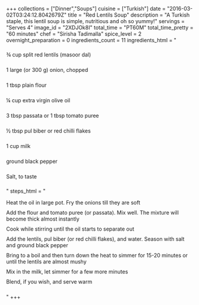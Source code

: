 +++
collections = ["Dinner","Soups"]
cuisine = ["Turkish"]
date = "2016-03-02T03:24:12.8042679Z"
title = "Red Lentils Soup"
description = "A Turkish staple, this lentil soup is simple, nutritious and oh so yummy!"
servings = "Serves 4"
image_id = "2XDJOk8I"
total_time = "PT60M"
total_time_pretty = "60 minutes"
chef = "Sirisha Tadimalla"
spice_level = 2
overnight_preparation = 0
ingredients_count = 11
ingredients_html = "<ul style='padding-left: 0; list-style: none;'><li itemprop='recipeIngredient' style='margin: 8px 0px;padding: 8px 0px;'>¾ cup split red lentils (masoor dal)</li><li itemprop='recipeIngredient' style='margin: 8px 0px;padding: 8px 0px;'>1 large (or 300 g) onion, chopped</li><li itemprop='recipeIngredient' style='margin: 8px 0px;padding: 8px 0px;'>1 tbsp plain flour</li><li itemprop='recipeIngredient' style='margin: 8px 0px;padding: 8px 0px;'>¼ cup extra virgin olive oil</li><li itemprop='recipeIngredient' style='margin: 8px 0px;padding: 8px 0px;'>3 tbsp passata or 1 tbsp tomato puree</li><li itemprop='recipeIngredient' style='margin: 8px 0px;padding: 8px 0px;'>½ tbsp pul biber or red chilli flakes</li><li itemprop='recipeIngredient' style='margin: 8px 0px;padding: 8px 0px;'>1 cup milk</li><li itemprop='recipeIngredient' style='margin: 8px 0px;padding: 8px 0px;'>ground black pepper</li><li itemprop='recipeIngredient' style='margin: 8px 0px;padding: 8px 0px;'>Salt, to taste</li></ul>"
steps_html = "<ol style='list-style: none inside; padding-left: 0px;'><li style='padding-bottom: 10px;'><i class='step-track-icon fa fa-square-o'></i><span class='step-text' itemprop='recipeInstructions'>Heat the oil in large pot. Fry the onions till they are soft</span></li><li style='padding-bottom: 10px;'><i class='step-track-icon fa fa-square-o'></i><span class='step-text' itemprop='recipeInstructions'>Add the flour and tomato puree (or passata). Mix well. The mixture will become thick almost instantly</span></li><li style='padding-bottom: 10px;'><i class='step-track-icon fa fa-square-o'></i><span class='step-text' itemprop='recipeInstructions'>Cook while stirring until the oil starts to separate out</span></li><li style='padding-bottom: 10px;'><i class='step-track-icon fa fa-square-o'></i><span class='step-text' itemprop='recipeInstructions'>Add the lentils, pul biber (or red chilli flakes), and water. Season with salt and ground black pepper</span></li><li style='padding-bottom: 10px;'><i class='step-track-icon fa fa-square-o'></i><span class='step-text' itemprop='recipeInstructions'>Bring to a boil and then turn down the heat to simmer for 15-20 minutes or until the lentils are almost mushy</span></li><li style='padding-bottom: 10px;'><i class='step-track-icon fa fa-square-o'></i><span class='step-text' itemprop='recipeInstructions'>Mix in the milk, let simmer for a few more minutes</span></li><li style='padding-bottom: 10px;'><i class='step-track-icon fa fa-square-o'></i><span class='step-text' itemprop='recipeInstructions'>Blend, if you wish, and serve warm</span></li></ol>"
+++

